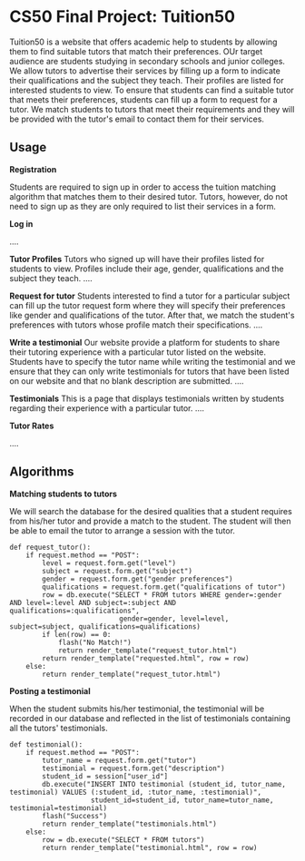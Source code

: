 # CS50 Final Project: Tuition50

Tuition50 is a website that offers academic help to students by allowing them to find suitable tutors that match their preferences.
OUr target audience are students studying in secondary schools and junior colleges.
We allow tutors to advertise their services by filling up a form to indicate their qualifications and the subject they teach.
Their profiles are listed for interested students to view.
To ensure that students can find a suitable tutor that meets their preferences, students can fill up a form to request for a tutor.
We match students to tutors that meet their requirements and they will be provided with the tutor's email to contact them for their services.

## Usage

**Registration**

Students are required to sign up in order to access the tuition matching algorithm that matches them to their desired tutor.
Tutors, however, do not need to sign up as they are only required to list their services in a form.

**Log in**

....

**Tutor Profiles**
Tutors who signed up will have their profiles listed for students to view. Profiles include their age, gender, qualifications and the subject they teach.
....

**Request for tutor**
Students interested to find a tutor for a particular subject can fill up the tutor request form where they will specify their preferences like gender and qualifications of the tutor.
After that, we match the student's preferences with tutors whose profile match their specifications.
....

**Write a testimonial**
Our website provide a platform for students to share their tutoring experience with a particular tutor listed on the website.
Students have to specify the tutor name while writing the testimonial and we ensure that they can only write testimonials for tutors that have been listed on our website and that no blank description are submitted.
....

**Testimonials**
This is a page that displays testimonials written by students regarding their experience with a particular tutor.
....

**Tutor Rates**

....





## Algorithms

**Matching students to tutors**

We will search the database for the desired qualities that a student requires from his/her tutor and provide a match to the student.
The student will then be able to email the tutor to arrange a session with the tutor.

```
def request_tutor():
    if request.method == "POST":
        level = request.form.get("level")
        subject = request.form.get("subject")
        gender = request.form.get("gender preferences")
        qualifications = request.form.get("qualifications of tutor")
        row = db.execute("SELECT * FROM tutors WHERE gender=:gender AND level=:level AND subject=:subject AND qualifications=:qualifications",
                           gender=gender, level=level, subject=subject, qualifications=qualifications)
        if len(row) == 0:
            flash("No Match!")
            return render_template("request_tutor.html")
        return render_template("requested.html", row = row)
    else:
        return render_template("request_tutor.html")
```



**Posting a testimonial**

When the student submits his/her testimonial, the testimonial will be recorded in our database and reflected in the list of testimonials
containing all the tutors' testimonials.

```
def testimonial():
    if request.method == "POST":
        tutor_name = request.form.get("tutor")
        testimonial = request.form.get("description")
        student_id = session["user_id"]
        db.execute("INSERT INTO testimonial (student_id, tutor_name, testimonial) VALUES (:student_id, :tutor_name, :testimonial)",
                    student_id=student_id, tutor_name=tutor_name, testimonial=testimonial)
        flash("Success")
        return render_template("testimonials.html")
    else:
        row = db.execute("SELECT * FROM tutors")
        return render_template("testimonial.html", row = row)
```

